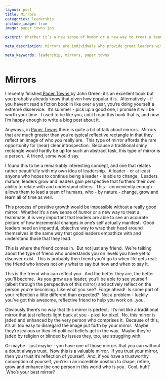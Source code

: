 ```yaml
---
layout: post
title: Mirrors
categories: leadership
include_image: true
image: paper_towns.jpg 

excerpt: Whether it’s a new sense of humor or a new way to treat a teammate, it is very important that leaders are able to see an accurate picture of how incremental changes in one’s self actually manifest.  Good leaders need an impactful, objective way to wrap their head around themselves in the same way that good leaders empathize with and understand those that they lead.

meta_description: Mirrors are individuals who provide great leaders with the space to objectively introspect to better themselves.

meta_keywords: leadership, mirrors, paper towns
---
```



# Mirrors
I recently finished<a href="http://www.amazon.com/Paper-Towns-John-Green/dp/014241493X/ref=sr_1_1?ie=UTF8&amp;qid=1406612737&amp;sr=8-1&amp;keywords=paper+towns"> <span style="text-decoration: underline;">Paper Towns</span> </a>by John Green; it’s an excellent book but you probably already know that given how popular it is.  Alternatively - if you haven’t read a fiction book in like over a year, you’re doing yourself a extreme disservice.  It’s summer - pick up a good one, I promise it will be worth your time.  I used to be like you, until I read this book that is, and now I’m happy enough to write a blog post about it.

Anyways, in <span style="text-decoration: underline;">Paper Towns</span> there is quite a bit of talk about mirrors.  Mirrors that are much greater than you’re typical reflective rectangle in that they reflect an image of who <i>you</i> really are.  This type of mirror affords the rare opportunity for (near) clear introspection.  Because a traditional shiny rectangle would hardly be up for such an abstract task, this type of mirror is a person.  A friend, some would say.

I found this to be a remarkably interesting concept, and one that relates rather beautifully with my own idea of leadership.  A leader - or at least anyone who hopes to continue being a leader - is able to change.  Leaders mature, leaders grow and leaders gain perspective that furthers their own ability to relate with and understand others.  This - conveniently enough - allows them to lead a team of humans, who - by nature - change, grow and learn all of time as well.

This process of positive growth would be impossible without a really good mirror.  Whether it’s a new sense of humor or a new way to treat a teammate, it is very important that leaders are able to see an accurate picture of how incremental changes in one’s self actually manifest.  Good leaders need an impactful, objective way to wrap their head around themselves in the same way that good leaders empathize with and understand those that they lead.

This is where the friend comes in.  But not just any friend.  We’re talking about the type of friend who understands you on levels you have yet to discover exist.  This is probably then friend you’d go to when life gets real; the friend who knows not only what to say but how and when to say it.

This is the friend who can reflect you.  And the better they are, the better you’ll become.  As you grow as a leader, you’ll be able to see yourself (albeit through the perspective of this mirror) and actively reflect on the person you’re becoming. Like what you see?  Forge ahead!  Is some part of your reflection a little different than expected?  Not a problem - luckily you’ve got this awesome, reflective friend to help you work on…you.

Obviously there’s no way that this mirror is perfect.  It’s not like a traditional mirror that just reflects light back at you - pixel for pixel.  No, this mirror is jaded and enhanced by the very person who comprises it.  Because of this, it’s all too easy to disregard the image put forth by your mirror.  Maybe they’re jealous or they let political beliefs get in the way.  Maybe they’re jaded by religion or blinded by issues they, too, are struggling with.

Or maybe - just maybe - you have one of those mirrors that you can without a doubt always trust.  Now this is a valuable mirror.  If you trust your mirror, then you trust it’s reflection of yourself.  And, if you have a trustworthy conception of yourself, you’re in an incredible position to shape, refine, grow and enhance the one person in this world who is you.  Cool, huh?  Who’s your best mirror?